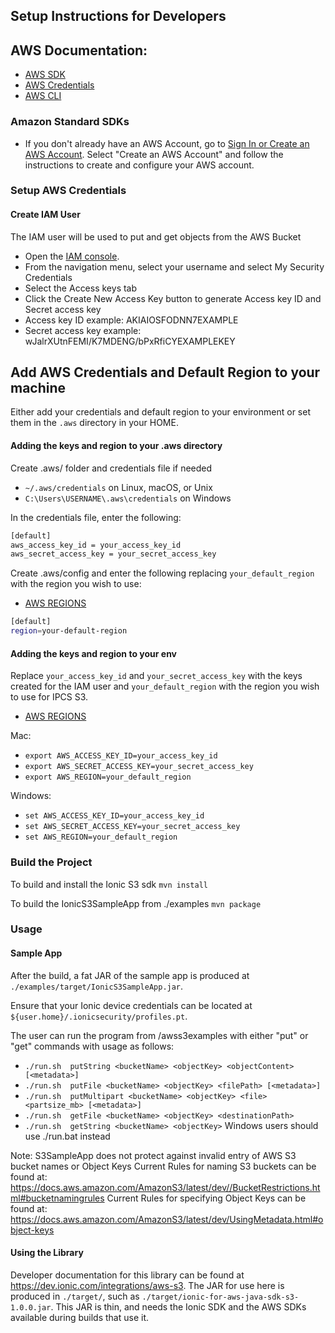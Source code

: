 
## Setup Instructions for Developers

## AWS Documentation:
* [AWS SDK](https://docs.aws.amazon.com/sdk-for-java/v1/developer-guide/setup-install.html)
* [AWS Credentials](https://docs.aws.amazon.com/sdk-for-java/v1/developer-guide/setup-credentials.html)
* [AWS CLI](https://aws.amazon.com/cli/)

### Amazon Standard SDKs
* If you don't already have an AWS Account, go to [Sign In or Create an AWS Account](https://aws.amazon.com/). Select "Create an AWS Account" and follow the instructions to create and configure your AWS account.

### Setup AWS Credentials
#### Create IAM User
The IAM user will be used to put and get objects from the AWS Bucket
* Open the [IAM console](https://console.aws.amazon.com/console/home).
* From the navigation menu, select your username and select My Security Credentials
* Select the Access keys tab
* Click the Create New Access Key button to generate Access key ID and Secret access key
* Access key ID example: AKIAIOSFODNN7EXAMPLE
* Secret access key example: wJalrXUtnFEMI/K7MDENG/bPxRfiCYEXAMPLEKEY

## Add AWS Credentials and Default Region to your machine

Either add your credentials and default region to your environment or set them in the `.aws` directory in your HOME.

#### Adding the keys and region to your .aws directory

Create .aws/ folder and credentials file if needed
* `~/.aws/credentials` on Linux, macOS, or Unix
* `C:\Users\USERNAME\.aws\credentials` on Windows

In the credentials file, enter the following:
```bash
[default]
aws_access_key_id = your_access_key_id
aws_secret_access_key = your_secret_access_key
```
Create .aws/config and enter the following replacing `your_default_region` with the region you wish to use:

* [AWS REGIONS](https://docs.aws.amazon.com/AmazonRDS/latest/UserGuide/Concepts.RegionsAndAvailabilityZones.html)

```bash
[default]
region=your-default-region
```

#### Adding the keys and region to your env

Replace `your_access_key_id` and `your_secret_access_key` with the keys created for the IAM user and `your_default_region` with the region you wish to use for IPCS S3.

* [AWS REGIONS](https://docs.aws.amazon.com/AmazonRDS/latest/UserGuide/Concepts.RegionsAndAvailabilityZones.html)

 Mac:
  * `export AWS_ACCESS_KEY_ID=your_access_key_id`
  * `export AWS_SECRET_ACCESS_KEY=your_secret_access_key`
  * `export AWS_REGION=your_default_region`

 Windows:
  * `set AWS_ACCESS_KEY_ID=your_access_key_id`
  * `set AWS_SECRET_ACCESS_KEY=your_secret_access_key`
  * `set AWS_REGION=your_default_region`


### Build the Project
To build and install the Ionic S3 sdk `mvn install`

To build the IonicS3SampleApp from ./examples `mvn package`

### Usage

#### Sample App

After the build, a fat JAR of the sample app is produced at `./examples/target/IonicS3SampleApp.jar`.

Ensure that your Ionic device credentials can be located at `${user.home}/.ionicsecurity/profiles.pt`.

The user can run the program from /awss3examples with either "put" or "get" commands with usage as follows:
* `./run.sh  putString <bucketName> <objectKey> <objectContent> [<metadata>]`
* `./run.sh  putFile <bucketName> <objectKey> <filePath> [<metadata>]`
* `./run.sh  putMultipart <bucketName> <objectKey> <file> <partsize_mb> [<metadata>]`
* `./run.sh  getFile <bucketName> <objectKey> <destinationPath>`
* `./run.sh  getString <bucketName> <objectKey>`
Windows users should use ./run.bat instead

Note: S3SampleApp does not protect against invalid entry of AWS S3 bucket names or Object Keys
      Current Rules for naming S3 buckets can be found at:
          https://docs.aws.amazon.com/AmazonS3/latest/dev//BucketRestrictions.html#bucketnamingrules
      Current Rules for specifying Object Keys can be found at:
          https://docs.aws.amazon.com/AmazonS3/latest/dev/UsingMetadata.html#object-keys

#### Using the Library

Developer documentation for this library can be found at https://dev.ionic.com/integrations/aws-s3.
The JAR for use here is produced in `./target/`, such as `./target/ionic-for-aws-java-sdk-s3-1.0.0.jar`.
This JAR is thin, and needs the Ionic SDK and the AWS SDKs available during builds that use it.
